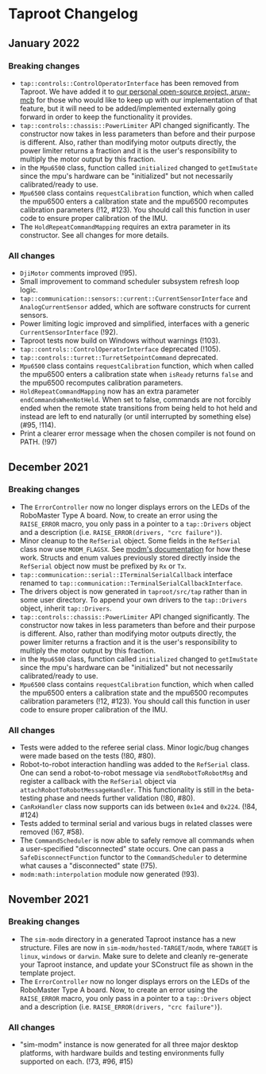 # Taproot Changelog

## January 2022

### Breaking changes
- `tap::controls::ControlOperatorInterface` has been removed from Taproot. We have added it to [our
  personal open-source project, aruw-mcb](https://gitlab.com/aruw/controls/aruw-mcb) for those who
  would like to keep up with our implementation of that feature, but it will need to be
  added/implemented externally going forward in order to keep the functionality it provides.
- `tap::controls::chassis::PowerLimiter` API changed significantly. The constructor now takes in
  less parameters than before and their purpose is different. Also, rather than modifying motor
  outputs directly, the power limiter returns a fraction and it is the user's responsibility to
  multiply the motor output by this fraction.
- in the `Mpu6500` class, function called `initialized` changed to `getImuState` since the mpu's
  hardware can be "initialized" but not necessarily calibrated/ready to use.
- `Mpu6500` class contains `requestCalibration` function, which when called the mpu6500 enters a
  calibration state and the mpu6500 recomputes calibration parameters (!12, #123). You should call
  this function in user code to ensure proper calibration of the IMU.
- The `HoldRepeatCommandMapping` requires an extra parameter in its constructor. See all changes for
  more details.

### All changes

- `DjiMotor` comments improved (!95).
- Small improvement to command scheduler subsystem refresh loop logic.
- `tap::communication::sensors::current::CurrentSensorInterface` and `AnalogCurrentSensor` added,
  which are software constructs for current sensors.
- Power limiting logic improved and simplified, interfaces with a generic `CurrentSensorInterface`
  (!92). 
- Taproot tests now build on Windows without warnings (!103).
- `tap::controls::ControlOperatorInterface` deprecated (!105).
- `tap::controls::turret::TurretSetpointCommand` deprecated.
- `Mpu6500` class contains `requestCalibration` function, which when called the mpu6500 enters a
  calibration state when `isReady` returns `false` and the mpu6500 recomputes calibration
  parameters.
- `HoldRepeatCommandMapping` now has an extra parameter `endCommandsWhenNotHeld`. When set to false,
  commands are not forcibly ended when the remote state transitions from being held to hot held and
  instead are left to end naturally (or until interrupted by something else) (#95, !114).
- Print a clearer error message when the chosen compiler is not found on PATH. (!97)

## December 2021

### Breaking changes

- The `ErrorController` now no longer displays errors on the LEDs of the RoboMaster Type A board.
  Now, to create an error using the `RAISE_ERROR` macro, you only pass in a pointer to a
  `tap::Drivers` object and a description (i.e. `RAISE_ERROR(drivers, "crc failure")`).
- Minor cleanup to the `RefSerial` object. Some fields in the `RefSerial` class now use
  `MODM_FLAGSX`. See [modm's
  documentation](https://modm.io/reference/module/modm-architecture-register/) for how these work.
  Structs and enum values previously stored directly inside the `RefSerial` object now must be
  prefixed by `Rx` or `Tx`.
- `tap::communication::serial::ITerminalSerialCallback` interface renamed to
  `tap::communication::TerminalSerialCallbackInterface`.
- The drivers object is now generated in `taproot/src/tap` rather than in some user directory. To
  append your own drivers to the `tap::Drivers` object, inherit `tap::Drivers`.
- `tap::controls::chassis::PowerLimiter` API changed significantly. The constructor now takes in
  less parameters than before and their purpose is different. Also, rather than modifying motor
  outputs directly, the power limiter returns a fraction and it is the user's responsibility to
  multiply the motor output by this fraction.
- in the `Mpu6500` class, function called `initialized` changed to `getImuState` since the mpu's
  hardware can be "initialized" but not necessarily calibrated/ready to use.
- `Mpu6500` class contains `requestCalibration` function, which when called the mpu6500 enters a
  calibration state and the mpu6500 recomputes calibration parameters (!12, #123). You should call
  this function in user code to ensure proper calibration of the IMU.

### All changes

- Tests were added to the referee serial class. Minor logic/bug changes were made based on the tests
  (!80, #80).
- Robot-to-robot interaction handling was added to the `RefSerial` class. One can send a
  robot-to-robot message via `sendRobotToRobotMsg` and register a callback with the `RefSerial`
  object via `attachRobotToRobotMessageHandler`. This functionality is still in the beta-testing
  phase and needs further validation (!80, #80).
- `CanRxHandler` class now supports can ids between `0x1e4` and `0x224`. (!84, #124)
- Tests added to terminal serial and various bugs in related classes were removed (!67, #58).
- The `CommandScheduler` is now able to safely remove all commands when a user-specified
  "disconnected" state occurs. One can pass a `SafeDisconnectFunction` functor to the
  `CommandScheduler` to determine what causes a "disconnected" state (!75).
- `modm:math:interpolation` module now generated (!93).

## November 2021

### Breaking changes

- The `sim-modm` directory in a generated Taproot instance has a new structure. Files are now in
  `sim-modm/hosted-TARGET/modm`, where `TARGET` is `linux`, `windows` or `darwin`. Make sure to
  delete and cleanly re-generate your Taproot instance, and update your SConstruct file as shown in
  the template project.
- The `ErrorController` now no longer displays errors on the LEDs of the RoboMaster Type A board.
  Now, to create an error using the `RAISE_ERROR` macro, you only pass in a pointer to a
  `tap::Drivers` object and a description (i.e. `RAISE_ERROR(drivers, "crc failure")`).

### All changes

- "sim-modm" instance is now generated for all three major desktop platforms, with hardware builds
  and testing environments fully supported on each. (!73, #96, #15)
